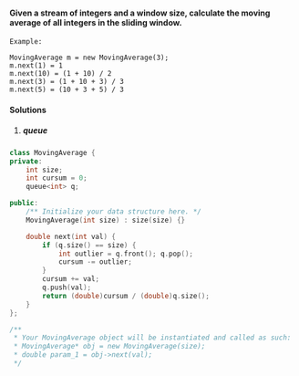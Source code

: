 #### Given a stream of integers and a window size, calculate the moving average of all integers in the sliding window.

```
Example:

MovingAverage m = new MovingAverage(3);
m.next(1) = 1
m.next(10) = (1 + 10) / 2
m.next(3) = (1 + 10 + 3) / 3
m.next(5) = (10 + 3 + 5) / 3
```


#### Solutions

1. ##### queue

```c++
class MovingAverage {
private:
    int size;
    int cursum = 0;
    queue<int> q;

public:
    /** Initialize your data structure here. */
    MovingAverage(int size) : size(size) {}

    double next(int val) {
        if (q.size() == size) {
            int outlier = q.front(); q.pop();
            cursum -= outlier;
        }
        cursum += val;
        q.push(val);
        return (double)cursum / (double)q.size();
    }
};

/**
 * Your MovingAverage object will be instantiated and called as such:
 * MovingAverage* obj = new MovingAverage(size);
 * double param_1 = obj->next(val);
 */
```